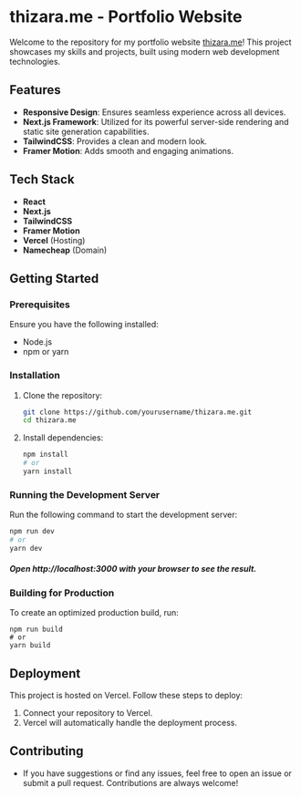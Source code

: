 # thizara.me - Portfolio Website

Welcome to the repository for my portfolio website [thizara.me](http://thizara.me)! This project showcases my skills and projects, built using modern web development technologies.

## Features

- **Responsive Design**: Ensures seamless experience across all devices.
- **Next.js Framework**: Utilized for its powerful server-side rendering and static site generation capabilities.
- **TailwindCSS**: Provides a clean and modern look.
- **Framer Motion**: Adds smooth and engaging animations.

## Tech Stack

- **React**
- **Next.js**
- **TailwindCSS**
- **Framer Motion**
- **Vercel** (Hosting)
- **Namecheap** (Domain)

## Getting Started

### Prerequisites

Ensure you have the following installed:

- Node.js
- npm or yarn

### Installation

1. Clone the repository:

   ```bash
   git clone https://github.com/yourusername/thizara.me.git
   cd thizara.me
   ```

2. Install dependencies:
   ```bash
   npm install
   # or
   yarn install
   ```

### Running the Development Server

Run the following command to start the development server:

```bash
npm run dev
# or
yarn dev
```

##### Open http://localhost:3000 with your browser to see the result.

### Building for Production

To create an optimized production build, run:

```
npm run build
# or
yarn build
```

## Deployment

This project is hosted on Vercel. Follow these steps to deploy:

1. Connect your repository to Vercel.
2. Vercel will automatically handle the deployment process.

## Contributing

- If you have suggestions or find any issues, feel free to open an issue or submit a pull request. Contributions are always welcome!
